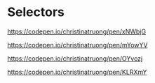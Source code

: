 # Selectors

https://codepen.io/christinatruong/pen/xNWbjG

https://codepen.io/christinatruong/pen/mYowYV

https://codepen.io/christinatruong/pen/OYvozj

https://codepen.io/christinatruong/pen/KLRXmY
